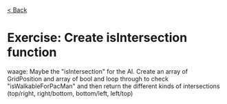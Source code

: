 [< Back](../README.md)

# Exercise: Create isIntersection function

waage: Maybe the "isIntersection" for the AI. Create an array of GridPosition and array of bool and loop through to
check "isWalkableForPacMan" and then return the different kinds of intersections (top/right, right/bottom, bottom/left,
left/top)